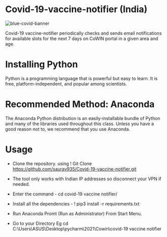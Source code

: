 # Covid-19-vaccine-notifier (India)


![blue-covid-banner](https://user-images.githubusercontent.com/75733364/119965020-6d6a1d00-bfc7-11eb-8a51-6bc5d8600403.jpg)





Covid-19 vaccine-notifier periodically checks and sends email notifications for available slots for the next 7 days on CoWIN portal in a given area and age.


# Installing Python

Python is a programming language that is powerful but easy to learn. It is free, platform-independent, and popular among scientists.

# Recommended Method: Anaconda

The Anaconda Python distribution is an easily-installable bundle of Python and many of the libraries used throughout this class. Unless you have a good reason not to, we recommend that you use Anaconda.


# Usage

- Clone the repository. using ! Git Clone https://github.com/saurav935/Covid-19-vaccine-notifier.git

- The tool only works with Indian IP addresses so disconnect your VPN if needed.

- Enter the command - cd covid-19 vaccine notifier/

- Install all the dependencies - ! pip3 install -r requirements.txt

- Run Anaconda Promt (Run as Administrator) From Start Menu.

- Go to your Directory Eg cd C:\Users\ASUS\Desktop\pycharm\2021\Cowin\covid-19 vaccine notifier
